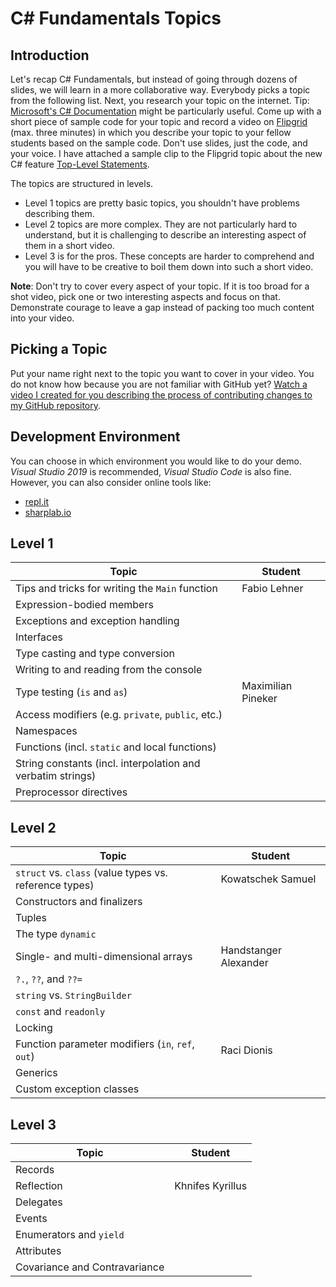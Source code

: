 # C# Fundamentals Topics

## Introduction

Let's recap C# Fundamentals, but instead of going through dozens of slides, we will learn in a more collaborative way. Everybody picks a topic from the following list. Next, you research your topic on the internet. Tip: [Microsoft's C# Documentation](https://docs.microsoft.com/en-us/dotnet/csharp/) might be particularly useful. Come up with a short piece of sample code for your topic and record a video on [Flipgrid](https://flipgrid.com/de4b3d38) (max. three minutes) in which you describe your topic to your fellow students based on the sample code. Don't use slides, just the code, and your voice. I have attached a sample clip to the Flipgrid topic about the new C# feature [Top-Level Statements](https://docs.microsoft.com/en-us/dotnet/csharp/language-reference/proposals/csharp-9.0/top-level-statements).

The topics are structured in levels.

* Level 1 topics are pretty basic topics, you shouldn't have problems describing them.
* Level 2 topics are more complex. They are not particularly hard to understand, but it is challenging to describe an interesting aspect of them in a short video.
* Level 3 is for the pros. These concepts are harder to comprehend and you will have to be creative to boil them down into such a short video.

**Note**: Don't try to cover every aspect of your topic. If it is too broad for a shot video, pick one or two interesting aspects and focus on that. Demonstrate courage to leave a gap instead of packing too much content into your video.

## Picking a Topic

Put your name right next to the topic you want to cover in your video. You do not know how because you are not familiar with GitHub yet? [Watch a video I created for you describing the process of contributing changes to my GitHub repository](https://youtu.be/mBprBD16P3g).

## Development Environment

You can choose in which environment you would like to do your demo. *Visual Studio 2019* is recommended, *Visual Studio Code* is also fine. However, you can also consider online tools like:

* [repl.it](https://repl.it/)
* [sharplab.io](https://sharplab.io/)

## Level 1

| Topic                                                       | Student |
| ----------------------------------------------------------- | ------- |
| Tips and tricks for writing the `Main` function             |  Fabio Lehner   |
| Expression-bodied members                                   |         |
| Exceptions and exception handling                           |         |
| Interfaces                                                  |         |
| Type casting and type conversion                            |         |
| Writing to and reading from the console                     |         |
| Type testing (`is` and `as`)                                | Maximilian Pineker   |
| Access modifiers (e.g. `private`, `public`, etc.)           |         |
| Namespaces                                                  |         |
| Functions (incl. `static` and local functions)              |         |
| String constants (incl. interpolation and verbatim strings) |         |
| Preprocessor directives                                     |         |

## Level 2

| Topic                                                  | Student |
| ------------------------------------------------------ | ------- |
| `struct` vs. `class` (value types vs. reference types) | Kowatschek Samuel        |
| Constructors and finalizers                            |         |
| Tuples                                                 |         |
| The type `dynamic`                                     |         |
| Single- and multi-dimensional arrays                   | Handstanger Alexander        |
| `?.`, `??`, and `??=`                                  |         |
| `string` vs. `StringBuilder`                           |         |
| `const` and `readonly`                                 |         |
| Locking                                                |         |
| Function parameter modifiers (`in`, `ref`, `out`)      |Raci Dionis|
| Generics                                               |         |
| Custom exception classes                               |         |

## Level 3

| Topic                         | Student |
| ----------------------------- | ------- |
| Records                       |         |
| Reflection                    |Khnifes Kyrillus|
| Delegates                     |         |
| Events                        |         |
| Enumerators and `yield`       |         |
| Attributes                    |         |
| Covariance and Contravariance |         |
